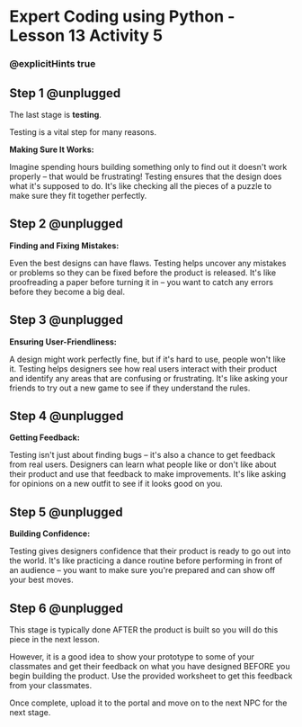 # Expert Coding using Python - Lesson 13 Activity 5
### @explicitHints true

## Step 1 @unplugged

The last stage is **testing**. 

Testing is a vital step for many reasons.  

**Making Sure It Works:**

Imagine spending hours building something only to find out it doesn't work properly – that would be frustrating! Testing ensures that the design does what it's supposed to do. It's like checking all the pieces of a puzzle to make sure they fit together perfectly.

## Step 2 @unplugged
**Finding and Fixing Mistakes:**

Even the best designs can have flaws. Testing helps uncover any mistakes or problems so they can be fixed before the product is released. It's like proofreading a paper before turning it in – you want to catch any errors before they become a big deal.

## Step 3 @unplugged
**Ensuring User-Friendliness:**

A design might work perfectly fine, but if it's hard to use, people won't like it. Testing helps designers see how real users interact with their product and identify any areas that are confusing or frustrating. It's like asking your friends to try out a new game to see if they understand the rules.

## Step 4 @unplugged
**Getting Feedback:**

Testing isn't just about finding bugs – it's also a chance to get feedback from real users. Designers can learn what people like or don't like about their product and use that feedback to make improvements. It's like asking for opinions on a new outfit to see if it looks good on you.

## Step 5 @unplugged
**Building Confidence:**

Testing gives designers confidence that their product is ready to go out into the world. It's like practicing a dance routine before performing in front of an audience – you want to make sure you're prepared and can show off your best moves.

## Step 6 @unplugged

This stage is typically done AFTER the product is built so you will do this piece in the next lesson. 

However, it is a good idea to show your prototype to some of your classmates and get their feedback on what you have designed BEFORE you begin building the product.  Use the provided worksheet to get this feedback from your classmates. 

Once complete, upload it to the portal and move on to the next NPC for the next stage. 